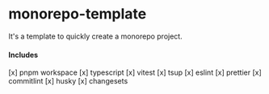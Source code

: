 # monorepo-template

It's a template to quickly create a monorepo project. 

#### Includes

[x] pnpm workspace
[x] typescript
[x] vitest
[x] tsup
[x] eslint
[x] prettier
[x] commitlint
[x] husky
[x] changesets
